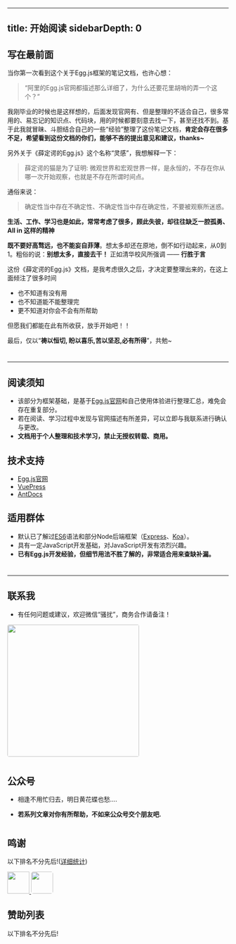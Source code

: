 <!--
 * @Description: 
 * @Version: Beta1.0
 * @Author: 【B站&公众号】Rong姐姐好可爱
 * @Date: 2021-01-19 23:04:34
 * @LastEditors: 【B站&公众号】Rong姐姐好可爱
 * @LastEditTime: 2021-01-19 23:05:05
-->

---
title: 开始阅读
sidebarDepth: 0
---

## 写在最前面


当你第一次看到这个关于Egg.js框架的笔记文档，也许心想：

> “阿里的Egg.js官网都描述那么详细了，为什么还要花里胡哨的弄一个这个？”

我刚毕业的时候也是这样想的，后面发现官网有、但是整理的不适合自己，很多常用的、易忘记的知识点、代码块，用的时候都要刻意去找一下，甚至还找不到。基于此我就冒昧、斗胆结合自己的一些“经验”整理了这份笔记文档，**肯定会存在很多不足，希望看到这份文档的你们，能够不吝的提出意见和建议，thanks~**

另外关于《薛定谔的Egg.js》这个名称“灵感”，我想解释一下：


> 薛定谔的猫是为了证明: 微观世界和宏观世界一样，是永恒的，不存在你从哪一次开始观察，也就是不存在所谓时间点。

通俗来说：

> 确定性当中存在不确定性、不确定性当中存在确定性，不要被观察所迷惑。


**生活、工作、学习也是如此，常常考虑了很多，顾此失彼，却往往缺乏一腔孤勇、All in 这样的精神**

**既不要好高骛远，也不能妄自菲薄**。想太多却还在原地，倒不如行动起来，从0到1。粗俗的说：**别想太多，直接去干！** 正如清华校风所强调 —— **行胜于言**


这份《薛定谔的Egg.js》文档，是我考虑很久之后，才决定要整理出来的，在这上面倾注了很多时间


- 也不知道有没有用
- 也不知道能不能整理完
- 更不知道对你会不会有所帮助


但愿我们都能在此有所收获，放手开始吧！！


最后，仅以“**祷以恒切, 盼以喜乐,苦以坚忍,必有所得**”，共勉~


#
---


## 阅读须知


- 该部分为框架基础，是基于[Egg.js官网](https://eggjs.org/zh-cn/)和自己使用体验进行整理汇总，难免会存在重复部分。
- 若在阅读、学习过程中发现与官网描述有所差异，可以立即与我联系进行确认与更改。
- **文档用于个人整理和技术学习，禁止无授权转载、商用。**





## 技术支持

- [Egg.js官网](https://eggjs.org/zh-cn/)
- [VuePress](https://www.vuepress.cn/guide)
- [AntDocs](https://antdocs.seeyoz.cn/guide/) 



## 适用群体


- 默认已了解过[ES6](https://es6.ruanyifeng.com/)语法和部分Node后端框架（[Express](https://www.expressjs.com.cn/)、[Koa](https://koa.bootcss.com/)）。
- 具有一定JavaScript开发基础，对JavaScript开发有浓烈兴趣。
- **已有Egg.js开发经验，但细节用法不胜了解的，非常适合用来查缺补漏。**

#
---


## 联系我

- 有任何问题或建议，欢迎微信“骚扰”，商务合作请备注！

<div align="left">
<img src="/assets/wechat.jpg" width="300" height="300"  style="border-radius:4px;"/>
</div>



#

## 公众号


- 相逢不用忙归去，明日黄花蝶也愁....

- **若系列文章对你有所帮助，不如来公众号交个朋友吧.**

<template>
  <div>
    <a-row>
      <a-col :xs="20" :sm="16" :md="12" :lg="10" :xl="10"><img src="/assets/gzh.png"/>
      </a-col>
    </a-row>
  </div>
</template>






#

## 鸣谢


以下排名不分先后!([详细统计]())


<div>
  <a href="https://github.com/ChiefPing" target="_blank">
    <img src="https://avatars2.githubusercontent.com/u/34122068?s=460&v=4" width="50px" style="brder-radius:5px;"/>
  </a>  <a href="https://github.com/xiaoliuxin" target="_blank">
    <img src="/egg-learning/docs/.vuepress/public/assets/aliPay.jpg"  style="border-radius:5px;"  width="50px"/>
  </a>
</div>


## 赞助列表

以下排名不分先后!


